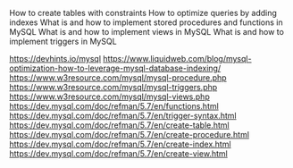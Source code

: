 How to create tables with constraints
How to optimize queries by adding indexes
What is and how to implement stored procedures and functions in MySQL
What is and how to implement views in MySQL
What is and how to implement triggers in MySQL

https://devhints.io/mysql
https://www.liquidweb.com/blog/mysql-optimization-how-to-leverage-mysql-database-indexing/
https://www.w3resource.com/mysql/mysql-procedure.php
https://www.w3resource.com/mysql/mysql-triggers.php
https://www.w3resource.com/mysql/mysql-views.php
https://dev.mysql.com/doc/refman/5.7/en/functions.html
https://dev.mysql.com/doc/refman/5.7/en/trigger-syntax.html
https://dev.mysql.com/doc/refman/5.7/en/create-table.html
https://dev.mysql.com/doc/refman/5.7/en/create-procedure.html
https://dev.mysql.com/doc/refman/5.7/en/create-index.html
https://dev.mysql.com/doc/refman/5.7/en/create-view.html
